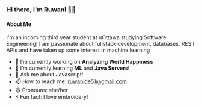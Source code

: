 ### Hi there, I'm Ruwani 👋🏽

#### About Me

I'm an incoming third year student at uOttawa studying Software Engineering! I am passionate about fullstack development, databases, REST APIs and have taken up some interest in machine learning

- 🔭 I’m currently working on <strong>Analyzing World Happiness</strong>
- 🌱 I’m currently learning <strong>ML</strong> and <strong>Java Servers!</strong>
- 💬 Ask me about Javascript!
- 📫 How to reach me: ruwanide51@gmail.com
- 😄 Pronouns: she/her
- ⚡ Fun fact: I love embroidery!

